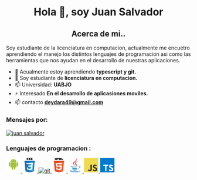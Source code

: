 <h1 align="center">Hola 👋, soy Juan Salvador</h1>
<h2 align="center">Acerca de mi..</h2>
<p align="left">Soy estudiante de la licenciatura en computacion, actualmente me encuetro aprendiendo el manejo los distintos lenguajes de programacion asi como las  herramientas que nos ayudan en el desarrollo de nuestras aplicaciones. </p>


- 🌱 Acualmente estoy aprendiendo **typescript y git.**
- 🔭 Soy estudiante de **licenciatura en computacion.**
- 📫 Universidad:  **UABJO**
- ⚡ Interesado:**En el desarrollo de aplicasiones moviles.**
- 📫 contacto **deydara49@gmail.com**

<h3 align="left">Mensajes por:</h3>
<p align="left">
<a href="https://fb.com/juan salvador" target="blank"><img align="center" src="https://raw.githubusercontent.com/rahuldkjain/github-profile-readme-generator/master/src/images/icons/Social/facebook.svg" alt="juan salvador" height="30" width="40" /></a>
</p>

<h3 align="left">Lenguajes de programacion :</h3>
<p align="left"> <a href="https://developer.android.com" target="_blank" rel="noreferrer"> <img src="https://raw.githubusercontent.com/devicons/devicon/master/icons/android/android-original-wordmark.svg" alt="android" width="40" height="40"/> </a> <a href="https://www.w3schools.com/css/" target="_blank" rel="noreferrer"> <img src="https://raw.githubusercontent.com/devicons/devicon/master/icons/css3/css3-original-wordmark.svg" alt="css3" width="40" height="40"/> </a> <a href="https://git-scm.com/" target="_blank" rel="noreferrer"> <img src="https://www.vectorlogo.zone/logos/git-scm/git-scm-icon.svg" alt="git" width="40" height="40"/> </a> <a href="https://www.w3.org/html/" target="_blank" rel="noreferrer"> <img src="https://raw.githubusercontent.com/devicons/devicon/master/icons/html5/html5-original-wordmark.svg" alt="html5" width="40" height="40"/> </a> <a href="https://www.java.com" target="_blank" rel="noreferrer"> <img src="https://raw.githubusercontent.com/devicons/devicon/master/icons/java/java-original.svg" alt="java" width="40" height="40"/> </a> <a href="https://developer.mozilla.org/en-US/docs/Web/JavaScript" target="_blank" rel="noreferrer"> <img src="https://raw.githubusercontent.com/devicons/devicon/master/icons/javascript/javascript-original.svg" alt="javascript" width="40" height="40"/> </a> <a href="https://www.typescriptlang.org/" target="_blank" rel="noreferrer"> <img src="https://raw.githubusercontent.com/devicons/devicon/master/icons/typescript/typescript-original.svg" alt="typescript" width="40" height="40"/> </a> </p>

